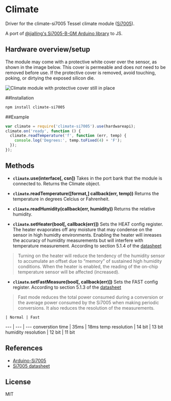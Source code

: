 # Climate

Driver for the climate-si7005 Tessel climate module ([Si7005](http://www.silabs.com/Support%20Documents/TechnicalDocs/Si7005.pdf)).

A port of [@jjalling's Si7005-B-GM Arduino library](https://github.com/jjalling/Arduino-Si7005) to JS.

## Hardware overview/setup

The module may come with a protective white cover over the sensor, as shown in the image below. This cover is permeable and does *not* need to be removed before use. If the protective cover is removed, avoid touching, poking, or dirtying the exposed silicon die.

![Climate module with protective cover still in place](https://s3.amazonaws.com/technicalmachine-assets/doc+pictures/protective-cover.jpg)

##Installation
```sh
npm install climate-si7005
```
##Example
```js
var climate = require('climate-si7005').use(hardwareapi);
climate.on('ready', function () {
  climate.readTemperature('f', function (err, temp) {
    console.log('Degrees:', temp.toFixed(4) + 'F');
  });
});
```

## Methods

*  **`climate`.use(interface[, csn])**
Takes in the port bank that the module is connected to. Returns the Climate object.

*  **`climate`.readTemperature([format,] callback(err, temp))**
Returns the temperature in degrees Celcius or Fahrenheit.

*  **`climate`.readHumidity(callback(err, humidity))** Returns the relative humidity.

*  **`climate`.setHeater(bool[, callback(err)])** Sets the HEAT config register. 
The heater evaporates off any moisture that may condense on the sensor in high humidty environments. Enabling the heater will inreases the accuracy of humidity measurements but will interfere with temperature measurement.
According to section 5.1.4 of the [datasheet](http://www.silabs.com/Support%20Documents/TechnicalDocs/Si7005.pdf)
> Turning on the heater will reduce the tendency of the humidity sensor to accumulate an offset due to “memory” of sustained high humidity conditions. When the heater is enabled, the reading of the on-chip temperature sensor will be affected (increased).


*  **`climate`.setFastMeasure(bool[, callback(err)])** Sets the FAST config register. According to section 5.1.3 of the [datasheet](http://www.silabs.com/Support%20Documents/TechnicalDocs/Si7005.pdf)
> Fast mode reduces the total power consumed during a conversion or the average power consumed by the Si7005 when making periodic conversions. It also reduces the resolution of the measurements.

    | Normal | Fast
--- | --- | ---
converstion time | 35ms | 18ms
temp resolution | 14 bit | 13 bit
humidity resolution | 12 bit | 11 bit

## References

* [Arduino-Si7005](https://github.com/jjalling/Arduino-Si7005)
* [Si7005 datasheet](http://www.silabs.com/Support%20Documents/TechnicalDocs/Si7005.pdf)

## License

MIT
